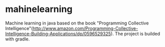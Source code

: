 # mahinelearning
Machine learning in java based on the book "Programming Collective Intelligence"(http://www.amazon.com/Programming-Collective-Intelligence-Building-Applications/dp/0596529325).
The project is builded with gradle.
